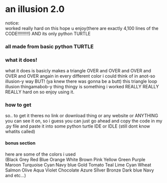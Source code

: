 # an illusion 2.0

notice:  
worked really hard on this hope u enjoy(there are exactly 4,100 lines of the CODE!!!!!!!!!) AND its only python TURTLE

### all made from basic python TURTLE

### what it does!
what it does is basicly makes a triangle OVER and OVER and OVER and OVER and OVER angain in every different color i could think of in anot-so illusion-y way BUT! (ya knew there was gonna be a butt) this triangle loop illusion thingamabob-y thing thingy is something i worked REALLY REALLY REALLY hard on so enjoy using it.
### how to get
so.. to get it theres no link or download thing or any website or ANYTHING you can see it on, so i guess you can just go ahead and copy the code in my .py file and paste it into some python turtle IDE or IDLE (still dont know whatits called)



#### bonus section 
here are some of the colors i used   
(Black Grey Red Blue Orange White Brown Pink Yellow Green Purple Maroon Turquoise Cyan Navy blue Gold Tomato Teal Lime Cyan Wheat Salmon Olive Aqua Violet Chocolate Azure Sİlver Bronze Dark blue Navy and etc…)

